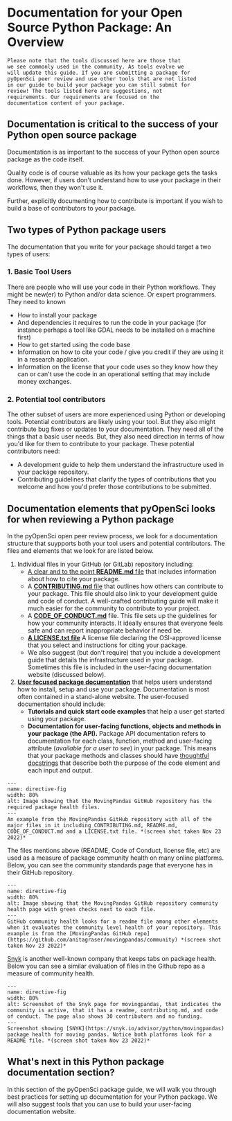 # Documentation for your Open Source Python Package: An Overview

```{important} 
Please note that the tools discussed here are those that 
we see commonly used in the community. As tools evolve we 
will update this guide. If you are submitting a package for 
pyOpenSci peer review and use other tools that are not listed 
in our guide to build your package you can still submit for 
review! The tools listed here are suggestions, not 
requirements. Our requirements are focused on the 
documentation content of your package.  
```

<!-- ```{toctree}
:hidden:

Best Practices for Docs <package-documentation-best-practices>
Tools to Build Your Docs <python-package-documentation-tools>
Host & Help People Find Your Docs <website-hosting-optimizing-your-docs>
The README File <readme-file-best-practices.md>
Contributing & License files <contributing-license-coc>
``` -->
<!-- 
```{important}
## Quick Takeaways: Documentation must haves

Your package should at a minimum have:
* README.MD file
* CONTRIBUTING.md file
* CODE_OF_CONDUCT.md 
* LICENSE.txt 
* User-facing documentation website with tutorials 
* API documentation (often found in the user-facing documentation website)

The pages in this section of our guide provide you with more 
detail about creating each of the above elements. We also suggest 
tools that will help you build your documentation. 
``` -->

## Documentation is critical to the success of your Python open source package 

Documentation is as important to the success of your Python open source package 
as the code itself. 

Quality code is of course valuable as its how your package gets the tasks done. However, if users don't understand 
how to use your package in their workflows, then they won't use it. 

Further, explicitly documenting how to contribute is important if you wish 
to build a base of contributors to your package. 

## Two types of Python package users 

The documentation that you write for your 
package should target a two types of users:

### 1. Basic Tool Users 

There are people who will use your code in their Python workflows. They might be new(er) to Python and/or data science. Or expert programmers. They need to known
 * How to install your package
 * And dependencies it requires to run the code in your package (for instance perhaps a tool like GDAL needs to be installed on a machine first)
 * How to get started using the code base
 * Information on how to cite your code / give you credit if they are using it in a research application.
 * Information on the license that your code uses so they know how they can or can't use the code in an operational setting that may include money exchanges.

### 2. Potential tool contributors 

The other subset of users are more experienced using Python or developing tools. Potential contributors are likely using your tool. But they also might contribute bug fixes or updates to your documentation. They need all of the things that a basic user needs. But, they also need direction in terms of how you'd like for them to contribute to your package. These potential contributors need:

* A development guide to help them understand the infrastructure used in your package repository.
* Contributing guidelines that clarify the types of contributions that you welcome and how you'd prefer those contributions to be submitted.


## Documentation elements that pyOpenSci looks for when reviewing a Python package

In the pyOpenSci open peer review process, we look for 
a documentation structure that suypports both your tool users and potential contributors. The files and elements that we 
look for are listed below.

1. Individual files in your GitHub (or GitLab) repository including:
    * [A clear and to the point **README.md** file](readme-file-best-practices) that includes information about how to cite your package.
    * A [**CONTRIBUTING.md** file](contributing-license-coc) that outlines how others can contribute to your package. This file should also link to your development guide and code of conduct. A well-crafted contributing guide will make it much easier for the community to contribute to your project.
    * A [**CODE_OF_CONDUCT.md**](contributing-license-coc.html#the-code-of-conduct-md-file) file. This file sets up the guidelines for how your community interacts. It ideally ensures that everyone feels safe and can report inappropriate behavior if need be.   <!--<not sure why header targets aren't working here with Sphinx they work online> -->
    * [**A LICENSE.txt file**](contributing-license-coc.html#your-repository-should-have-a-license-md-file) A license file declaring the OSI-approved license that you select and instructions for citing your package.
    * We also suggest (but don't require) that you include a development guide that details the infrastructure used in your package. Sometimes this file is included in the user-facing documentation website (discussed below).  
1. [**User focused package documentation**](package-documentation-best-practices) that helps users understand how to install, setup and use your package. Documentation is most often contained in a stand-alone website. The user-focused documentation should include:
    * **Tutorials and quick start code examples** that help a user get started using your package. 
    * **Documentation for user-facing functions, objects and methods in your package (the API).** Package API documentation refers to documentation for each class, function, method and user-facing attribute (*available for a user to see*) in your package. This means that your package methods and classes should have [thoughtful docstrings](https://pandas.pydata.org/docs/development/contributing_docstring.html) that describe both the purpose of the code element and each input and output.


```{figure} ../images/moving-pandas-python-package-github-main-repo.png
---
name: directive-fig
width: 80%
alt: Image showing that the MovingPandas GitHub repository has the required package health files. 
---
An example from the MovingPandas GitHub repository with all of the major files in it including CONTRIBUTING.md, README.md, CODE_OF_CONDUCT.md and a LICENSE.txt file. *(screen shot taken Nov 23 2022)*
```

The files mentions above (README, Code of Conduct, license 
file, etc) are used as a measure of package community health 
on many online platforms. Below, you can see the community 
standards page that everyone has in their GitHub repository. 

```{figure} ../images/moving-pandas-python-package-github-community-standards.png
---
name: directive-fig
width: 80%
alt: Image showing that the MovingPandas GitHub repository community health page with green checks next to each file.
---
GitHub community health looks for a readme file among other elements when it evaluates the community level health of your repository. This example is from the [MovingPandas GitHub repo](https://github.com/anitagraser/movingpandas/community) *(screen shot taken Nov 23 2022)*
```

[Snyk](https://snyk.io/advisor/python) is another well-known company that keeps tabs on package health.
Below you can see a similar evaluation of files in the Github repo as a 
measure of community health. 

```{figure} ../images/moving-pandas-python-package-snyk-health.png
---
name: directive-fig
width: 80%
alt: Screenshot of the Snyk page for movingpandas, that indicates the community is active, that it has a readme, contributing.md, and code of conduct. The page also shows 30 contributors and no funding.
---
Screenshot showing [SNYK](https://snyk.io/advisor/python/movingpandas) package health for moving pandas. Notice both platforms look for a README file. *(screen shot taken Nov 23 2022)*
```


## What's next in this Python package documentation section?

In this section of the pyOpenSci package guide, we will walk 
you through best practices for setting up
documentation for your Python package. We will also suggest 
tools that you can use to build your user-facing documentation website. 




<!-- 
Commenting this out for now - it will be moved to another section

## Other recommendations
### Python version support
You should always be explicit about which versions of Python your package supports.
Keeping compatibility with old Python versions can be difficult as functionality changes.
A good rule of thumb is that the package should support, at least,
the latest three Python versions (e.g., 3.8, 3.7, 3.6).

### Code Style
pyOpenSci encourages authors to consult [PEP 8](https://www.python.org/dev/peps/pep-0008/) for information on how to style your code.

### Linting
An automatic linter (e.g. flake8) can help ensure your code is clean and free of syntax errors. These can be integrated with your CI. -->


